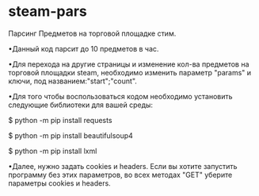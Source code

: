 # steam-pars
Парсинг Предметов на торговой площадке стим.

•Данный код парсит до 10 предметов в час.

•Для перехода на другие страницы и изменение кол-ва предметов на торговой площадки steam, необходимо изменить параметр "params" и ключи, под названием:"start";"count".  

•Для того чтобы воспользоваться кодом необходимо установить следующие библиотеки для вашей среды:

$ python -m pip install requests

$ python -m pip install beautifulsoup4

$ python -m pip install lxml

•Далее, нужно задать cookies и headers.
Если вы хотите запустить программу без этих параметров, во всех методах "GET" уберите параметры cookies и headers.




